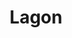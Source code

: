 ---
codehost: https://github.com/lagonapp/lagon
logohandle: lagonapp
sort: lagon
title: Lagon
twitter: https://x.com/lagonapp
website: https://lagon.app/
---